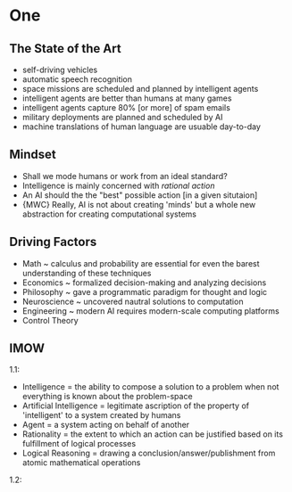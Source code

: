 # One

## The State of the Art

- self-driving vehicles
- automatic speech recognition
- space missions are scheduled and planned by intelligent agents
- intelligent agents are better than humans at many games
- intelligent agents capture 80% [or more] of spam emails
- military deployments are planned and scheduled by AI
- machine translations of human language are usuable day-to-day

## Mindset

* Shall we mode humans or work from an ideal standard?
* Intelligence is mainly concerned with _rational action_
* An AI should the the "best" possible action [in a given situtaion]
* {MWC} Really, AI is not about creating 'minds' but a whole new abstraction for creating computational systems

## Driving Factors

- Math ~ calculus and probability are essential for even the barest understanding of these techniques
- Economics ~ formalized decision-making and analyzing decisions
- Philosophy ~ gave a programmatic paradigm for thought and logic
- Neuroscience ~ uncovered nautral solutions to computation
- Engineering ~ modern AI requires modern-scale computing platforms
- Control Theory


## IMOW

1.1:
- Intelligence = the ability to compose a solution to a problem when not everything is known about the problem-space
- Artificial Intelligence = legitimate ascription of the property of 'intelligent' to a system created by humans
- Agent = a system acting on behalf of another
- Rationality = the extent to which an action can be justified based on its fulfillment of logical processes
- Logical Reasoning = drawing a conclusion/answer/publishment from atomic mathematical operations

1.2: 
